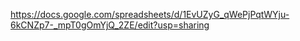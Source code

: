 https://docs.google.com/spreadsheets/d/1EvUZyG_qWePjPqtWYju-6kCNZp7-_mpT0gOmYjQ_2ZE/edit?usp=sharing
